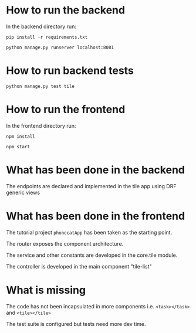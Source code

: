 # How to run the backend

In the backend directory run:

`pip install -r requirements.txt`

`python manage.py runserver localhost:8081`

# How to run backend tests

`python manage.py test tile`

# How to run the frontend

In the frontend directory run:

`npm install`

`npm start`


# What has been done in the backend

The endpoints are declared and implemented in the tile app using DRF generic views 

# What has been done in the frontend

The tutorial project `phonecatApp` has been taken as the starting point.

The router exposes the component architecture.

The service and other constants are developed in the core.tile module.

The controller is developed in the main component "tile-list"


# What is missing

The code has not been incapsulated in more components i.e. `<task></task>` and `<tile></tile>`

The test suite is configured but tests need more dev time.


